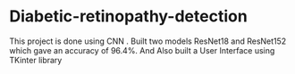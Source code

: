 # Diabetic-retinopathy-detection
This project is done using CNN . Built two models ResNet18 and ResNet152 which gave an accuracy of 96.4%. And Also built a User Interface using TKinter library
